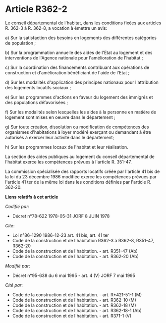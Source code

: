 # Article R362-2

Le conseil départemental de l'habitat, dans les conditions fixées aux articles R. 362-3 à R. 362-8, a vocation à émettre un
avis:

a) Sur la satisfaction des besoins en logements des différentes catégories de population ;

b) Sur la programmation annuelle des aides de l'Etat au logement et des interventions de l'Agence nationale pour
l'amélioration de l'habitat ;

c) Sur la coordination des financements contribuant aux opérations de construction et d'amélioration bénéficiant de l'aide de
l'Etat ;

d) Sur les modalités d'application des principes nationaux pour l'attribution des logements locatifs sociaux ;

e) Sur les programmes d'actions en faveur du logement des immigrés et des populations défavorisées ;

f) Sur les modalités selon lesquelles les aides à la personne en matière de logement sont mises en oeuvre dans le
département ;

g) Sur toute création, dissolution ou modification de compétences des organismes d'habitations à loyer modéré exerçant ou
demandant à être autorisés à exercer leur activité dans le département;

h) Sur les programmes locaux de l'habitat et leur réalisation.

La section des aides publiques au logement du conseil départemental de l'habitat exerce les compétences prévues à l'article
R. 351-47.

La commission spécialisée des rapports locatifs créée par l'article 41 bis de la loi du 23 décembre 1986 modifiée exerce les
compétences prévues par l'article 41 ter de la même loi dans les conditions définies par l'article R. 362-20.

**Liens relatifs à cet article**

_Codifié par_:

  - Décret n°78-622 1978-05-31 JORF 8 JUIN 1978

_Cite_:

  - Loi n°86-1290 1986-12-23 art. 41 bis, art. 41 ter
  - Code de la construction et de l'habitation R362-3 à R362-8, R351-47, R362-20
  - Code de la construction et de l'habitation. - art. R351-47 (Ab)
  - Code de la construction et de l'habitation. - art. R362-20 (Ab)

_Modifié par_:

  - Décret n°95-638 du 6 mai 1995 - art. 4 (V) JORF 7 mai 1995

_Cité par_:

  - Code de la construction et de l'habitation. - art. R*421-51-1 (M)
  - Code de la construction et de l'habitation. - art. R362-10 (M)
  - Code de la construction et de l'habitation. - art. R362-18 (M)
  - Code de la construction et de l'habitation. - art. R362-18-1 (Ab)
  - Code de la construction et de l'habitation. - art. R371-1 (V)
